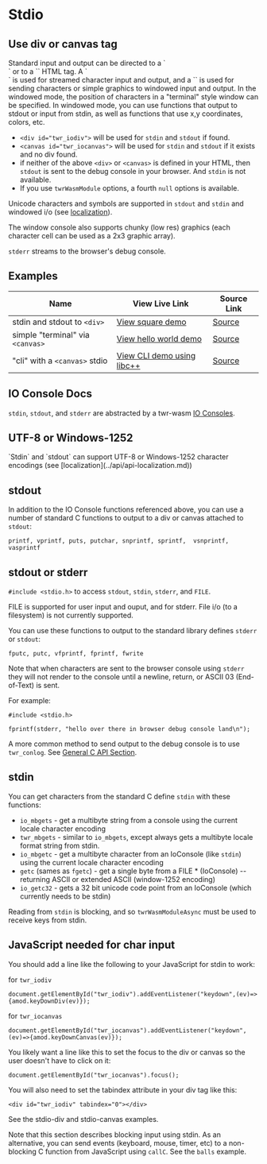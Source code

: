 <h1>Stdio</h1>

<h2>Use div or canvas tag</h2>
Standard input and output can be directed to a `<div>` or to a `<canvas>` HTML tag.  A `<div>` is used for streamed character input and output, and a `<canvas>` is used for sending characters or simple graphics to windowed input and output.  In the windowed mode, the position of characters in a "terminal" style window can be specified.  In windowed mode, you can use functions that output to stdout or input from stdin, as well as functions that use x,y coordinates, colors, etc.

- `<div id="twr_iodiv">` will be used for `stdin` and `stdout` if found.
- `<canvas id="twr_iocanvas">` will be used for `stdin` and `stdout` if it exists and no div found. 
- if neither of the above `<div>` or `<canvas>` is defined in your HTML, then `stdout` is sent to the debug console in your browser. And `stdin` is not available.
- If you use `twrWasmModule` options, a fourth `null` options is available.

Unicode characters and symbols are supported in `stdout` and `stdin` and windowed i/o (see [localization](../api/api-localization.md)).

The window console also supports chunky (low res) graphics (each character cell can be used as a 2x3 graphic array). 

`stderr` streams to the browser's debug console.

<h2>Examples</h2>

| Name | View Live Link | Source Link |
| --------- | ------------ | ----------- |
| stdin and stdout to `<div>` | [View square demo](/examples/dist/stdio-div/index.html) | [Source](https://github.com/twiddlingbits/twr-wasm/tree/main/examples/stdio-div) |
|simple "terminal" via `<canvas>`|[View hello world demo](/examples/dist/stdio-canvas/index.html)|[Source](https://github.com/twiddlingbits/twr-wasm/tree/main/examples/stdio-canvas)|
|"cli" with a `<canvas>` stdio|[View CLI demo using libc++](/examples/dist/tests-user/index.html)|[Source](https://github.com/twiddlingbits/twr-wasm/tree/main/examples/tests-user)|


<h2>IO Console Docs</h2>

`stdin`,  `stdout`, and `stderr` are abstracted by a twr-wasm [IO Consoles](../api/api-c-con.md).

<h2>UTF-8 or Windows-1252</h2>
`Stdin` and `stdout` can support UTF-8 or Windows-1252 character encodings (see [localization](../api/api-localization.md))

<h2>stdout</h2>

In addition to the IO Console functions referenced above, you can use a number of standard C functions to output to a div or canvas attached to `stdout`:
~~~
printf, vprintf, puts, putchar, snprintf, sprintf,  vsnprintf, vasprintf
~~~

<h2>stdout or stderr</h2>

`#include <stdio.h>` to access `stdout`, `stdin`, `stderr`, and `FILE`.

FILE is supported for user input and ouput, and for stderr.  File i/o (to a filesystem) is not currently supported.

You can use these functions to output to the standard library defines `stderr` or `stdout`:
~~~
fputc, putc, vfprintf, fprintf, fwrite
~~~

Note that when characters are sent to the browser console using `stderr` they will not render to the console until a newline, return, or ASCII 03 (End-of-Text) is sent.

For example:
~~~
#include <stdio.h>

fprintf(stderr, "hello over there in browser debug console land\n");
~~~

A more common method to send output to the debug console is to use `twr_conlog`. See [General C API Section](../api/api-c-general.md).

<h2>stdin</h2>

You can get characters from the standard C define `stdin` with these functions:

- `io_mbgets` - get a multibyte string from a console using the current locale character encoding
- `twr_mbgets` - similar to `io_mbgets`, except always gets a multibyte locale format string from stdin.
- `io_mbgetc` - get a multibyte character from an IoConsole (like `stdin`) using the current locale character encoding
- `getc` (sames as `fgetc`) - get a single byte from a FILE * (IoConsole) -- returning ASCII or extended ASCII (window-1252 encoding)
- `io_getc32` - gets a 32 bit unicode code point from an IoConsole (which currently needs to be stdin)


Reading from `stdin` is blocking, and so `twrWasmModuleAsync` must be used to receive keys from stdin.

<h2>JavaScript needed for char input</h2>
You should add a line like the following to your JavaScript for stdin to work:

for `twr_iodiv`
~~~
document.getElementById("twr_iodiv").addEventListener("keydown",(ev)=>{amod.keyDownDiv(ev)});
~~~

for `twr_iocanvas`
~~~
document.getElementById("twr_iocanvas").addEventListener("keydown",(ev)=>{amod.keyDownCanvas(ev)});
~~~

You likely want a line like this to set the focus to the div or canvas so the user doesn't have to click on it:

~~~
document.getElementById("twr_iocanvas").focus();
~~~

You will also need to set the tabindex attribute in your div tag like this:

~~~
<div id="twr_iodiv" tabindex="0"></div>
~~~

See the stdio-div and stdio-canvas examples.

Note that this section describes blocking input using stdin.  As an alternative, you can send events (keyboard, mouse, timer, etc) to a non-blocking C function from JavaScript using `callC`.  See the `balls` example.



